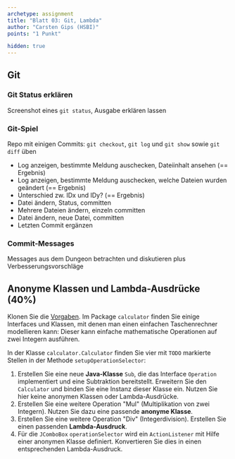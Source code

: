 ```yaml
---
archetype: assignment
title: "Blatt 03: Git, Lambda"
author: "Carsten Gips (HSBI)"
points: "1 Punkt"

hidden: true
---
```



## Git

### Git Status erklären

Screenshot eines `git status`, Ausgabe erklären lassen

### Git-Spiel

Repo mit einigen Commits: `git checkout`, `git log` und `git show` sowie `git diff` üben

-   Log anzeigen, bestimmte Meldung auschecken, Dateiinhalt ansehen (== Ergebnis)
-   Log anzeigen, bestimmte Meldung auschecken, welche Dateien wurden geändert (== Ergebnis)
-   Unterschied zw. IDx und IDy? (== Ergebnis)
-   Datei ändern, Status, committen
-   Mehrere Dateien ändern, einzeln committen
-   Datei ändern, neue Datei, committen
-   Letzten Commit ergänzen

### Commit-Messages

Messages aus dem Dungeon betrachten und diskutieren plus Verbesserungsvorschläge


## Anonyme Klassen und Lambda-Ausdrücke (40%)

Klonen Sie die [Vorgaben](https://github.com/Programmiermethoden-CampusMinden/prog2_ybel_calculator).
Im Package `calculator` finden Sie einige Interfaces und Klassen, mit denen man
einen einfachen Taschenrechner modellieren kann: Dieser kann einfache mathematische Operationen auf zwei Integern
ausführen.

In der Klasse `calculator.Calculator` finden Sie vier mit `TODO` markierte Stellen in der Methode `setupOperationSelector`:

1.  Erstellen Sie eine neue **Java-Klasse** `Sub`, die das Interface `Operation` implementiert und eine Subtraktion bereitstellt. Erweitern Sie den `Calculator` und binden Sie eine Instanz dieser Klasse ein. Nutzen Sie hier keine anonymen Klassen oder Lambda-Ausdrücke.
2.  Erstellen Sie eine weitere Operation "Mul" (Multiplikation von zwei Integern). Nutzen Sie dazu eine passende **anonyme Klasse**.
3.  Erstellen Sie eine weitere Operation "Div" (Integerdivision). Erstellen Sie einen passenden **Lambda-Ausdruck**.
4.  Für die `JComboBox` `operationSelector` wird ein `ActionListener` mit Hilfe einer anonymen Klasse definiert. Konvertieren Sie dies in einen entsprechenden Lambda-Ausdruck.
